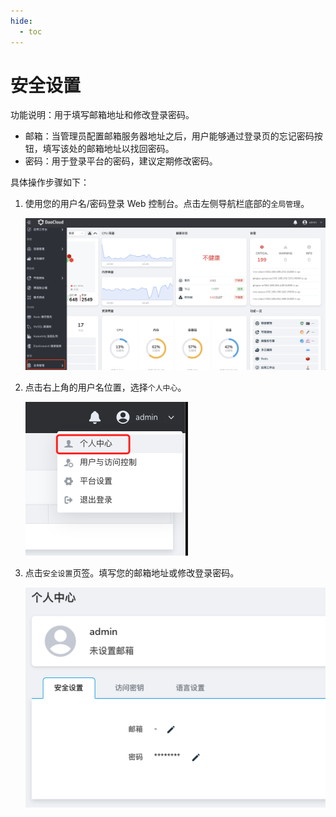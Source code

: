 ```yaml
---
hide:
  - toc
---
```


# 安全设置

功能说明：用于填写邮箱地址和修改登录密码。

- 邮箱：当管理员配置邮箱服务器地址之后，用户能够通过登录页的忘记密码按钮，填写该处的邮箱地址以找回密码。
- 密码：用于登录平台的密码，建议定期修改密码。

具体操作步骤如下：

1. 使用您的用户名/密码登录 Web 控制台。点击左侧导航栏底部的`全局管理`。

    ![](../../images/ws01.png)

2. 点击右上角的用户名位置，选择`个人中心`。

    ![](../../images/lang01.png)

3. 点击`安全设置`页签。填写您的邮箱地址或修改登录密码。

    ![](../../images/security01.png)
